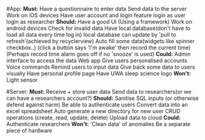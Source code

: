 #App:
    **Must:**
        Have a questionnaire to enter data
        Send data to the server
        Work on iOS devices
        Have user account and login feature
           login as user
           login as researcher
    **Should:**
        Have a good UI (Using a framework)
        Work on android devices
        Check for invalid data
        Have local database(don't have to load all data every time log in)
           local database can update by 'pull to refresh'(achieved by recyclerview)
        Auto fill some data(widgets like spinner checkbox..) (click a button says 'I'm awake' then record the current time) (Perhaps record time alarm goes off if no 'snooze' is used)
    **Could:**
		Admin interface to access the data
		Web app
        Give users personalised accounts
        Voice commands
        Remind users to input data
        Give back some data to users visually
        Have personal profile page
        Have UWA sleep science logo
    **Won't:**
        Light sensor
        
#Server:
    **Must:**
        Receive + store user data
        Send data to researchers(or we can have a researchers account?)
    **Should:**
		Sanitise SQL inputs (or otherwise defend against harm)
        Be able to authenticate users
        Convert data into an excel spreadsheet
        Auto generate a new directory for new user
            CRUD operations (create, read, update, delete)
        Upload data to cloud
    **Could:**
        Authenticate researchers
    **Won't:**
        'Clean data' of anomalies
        Be a separate piece of hardware
